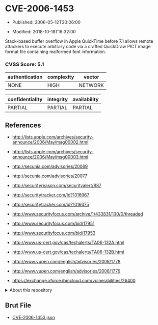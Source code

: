 # CVE-2006-1453

- Published: 2006-05-12T20:06:00

- Modified: 2018-10-18T16:32:00

Stack-based buffer overflow in Apple QuickTime before 7.1 allows remote attackers to execute arbitrary code via a crafted QuickDraw PICT image format file containing malformed font information.

### CVSS Score: **5.1**

| authentication | complexity | vector |
| --- | --- | --- |
| NONE | HIGH | NETWORK |

| confidentiality | integrity | availability |
| --- | --- | --- |
| PARTIAL | PARTIAL | PARTIAL |

## References

* http://lists.apple.com/archives/security-announce/2006/May/msg00002.html

* http://lists.apple.com/archives/security-announce/2006/May/msg00003.html

* http://secunia.com/advisories/20069

* http://secunia.com/advisories/20077

* http://securityreason.com/securityalert/887

* http://securitytracker.com/id?1016067

* http://securitytracker.com/id?1016075

* http://www.securityfocus.com/archive/1/433831/100/0/threaded

* http://www.securityfocus.com/bid/17951

* http://www.securityfocus.com/bid/17953

* http://www.us-cert.gov/cas/techalerts/TA06-132A.html

* http://www.us-cert.gov/cas/techalerts/TA06-132B.html

* http://www.vupen.com/english/advisories/2006/1778

* http://www.vupen.com/english/advisories/2006/1779

* https://exchange.xforce.ibmcloud.com/vulnerabilities/26400

<details>
<summary>About this repository</summary> 

  This repository is part of the project [Live Hack CVE](https://github.com/Live-Hack-CVE). Main website can be found [www.live-hack.org](https://www.live-hack.org) 
  
  Made by [Sn0wAlice](https://github.com/Sn0wAlice) for the people that care about security and need to have a feed of the latest CVEs. Hope you enjoy it, don't forget to star the repo and follow me on [Twitter](https://twitter.com/Sn0wAlice) and [Github](https://github.com/Sn0wAlice). And that is my [personnal website](https://www.alice-snow.me/)

  - [Home Page](https://github.com/Live-Hack-CVE)
  - [Framework](https://github.com/Live-Hack-CVE/cve-framework)
  - [CVE database](https://github.com/Live-Hack-CVE/full_database)
  - [Changelog](https://github.com/Live-Hack-CVE/Changelog)
</details>

## Brut File

* [CVE-2006-1453.json](https://raw.githubusercontent.com/Live-Hack-CVE/full_database/main/cves/2006/CVE-2006-1453.json)

